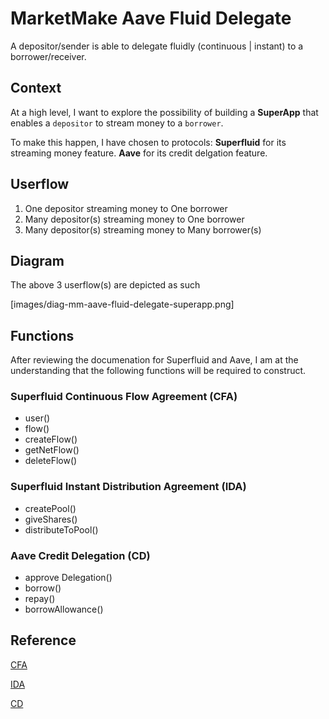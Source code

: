 # MarketMake Aave Fluid Delegate

A depositor/sender is able to delegate fluidly (continuous | instant) to a borrower/receiver.

## Context

At a high level, I want to explore the possibility of building a **SuperApp** that enables a `depositor` to stream money to a `borrower`.

To make this happen, I have chosen to protocols:
**Superfluid** for its streaming money feature.
**Aave** for its credit delgation feature.

## Userflow
1. One depositor streaming money to One borrower
2. Many depositor(s) streaming money to One borrower
3. Many depositor(s) streaming money to Many borrower(s)

## Diagram

The above 3 userflow(s) are depicted as such

[images/diag-mm-aave-fluid-delegate-superapp.png]

## Functions

After reviewing the documenation for Superfluid and Aave, I am at the understanding that the following functions will be required to construct.

### Superfluid Continuous Flow Agreement (CFA)
- user()
- flow()
- createFlow()
- getNetFlow()
- deleteFlow()

### Superfluid Instant Distribution Agreement (IDA)
- createPool()
- giveShares()
- distributeToPool()

### Aave Credit Delegation (CD)
- approve Delegation()
- borrow()
- repay()
- borrowAllowance()

## Reference
[CFA](https://docs.superfluid.finance/superfluid/protocol-tutorials/create-a-superfluid-flow)

[IDA](https://docs.superfluid.finance/superfluid/protocol-tutorials/perform-an-instant-distribution)

[CD](https://docs.aave.com/developers/guides/credit-delegation)
